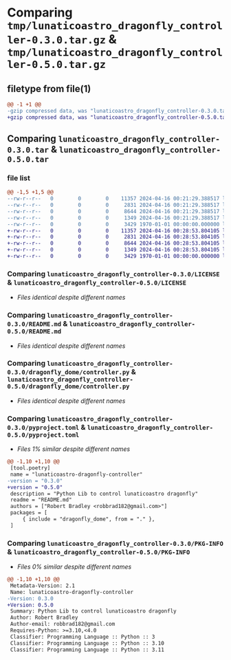 # Comparing `tmp/lunaticoastro_dragonfly_controller-0.3.0.tar.gz` & `tmp/lunaticoastro_dragonfly_controller-0.5.0.tar.gz`

## filetype from file(1)

```diff
@@ -1 +1 @@
-gzip compressed data, was "lunaticoastro_dragonfly_controller-0.3.0.tar", max compression
+gzip compressed data, was "lunaticoastro_dragonfly_controller-0.5.0.tar", max compression
```

## Comparing `lunaticoastro_dragonfly_controller-0.3.0.tar` & `lunaticoastro_dragonfly_controller-0.5.0.tar`

### file list

```diff
@@ -1,5 +1,5 @@
--rw-r--r--   0        0        0    11357 2024-04-16 00:21:29.388517 lunaticoastro_dragonfly_controller-0.3.0/LICENSE
--rw-r--r--   0        0        0     2831 2024-04-16 00:21:29.388517 lunaticoastro_dragonfly_controller-0.3.0/README.md
--rw-r--r--   0        0        0     8644 2024-04-16 00:21:29.388517 lunaticoastro_dragonfly_controller-0.3.0/dragonfly_dome/controller.py
--rw-r--r--   0        0        0     1349 2024-04-16 00:21:29.388517 lunaticoastro_dragonfly_controller-0.3.0/pyproject.toml
--rw-r--r--   0        0        0     3429 1970-01-01 00:00:00.000000 lunaticoastro_dragonfly_controller-0.3.0/PKG-INFO
+-rw-r--r--   0        0        0    11357 2024-04-16 00:28:53.804105 lunaticoastro_dragonfly_controller-0.5.0/LICENSE
+-rw-r--r--   0        0        0     2831 2024-04-16 00:28:53.804105 lunaticoastro_dragonfly_controller-0.5.0/README.md
+-rw-r--r--   0        0        0     8644 2024-04-16 00:28:53.804105 lunaticoastro_dragonfly_controller-0.5.0/dragonfly_dome/controller.py
+-rw-r--r--   0        0        0     1349 2024-04-16 00:28:53.804105 lunaticoastro_dragonfly_controller-0.5.0/pyproject.toml
+-rw-r--r--   0        0        0     3429 1970-01-01 00:00:00.000000 lunaticoastro_dragonfly_controller-0.5.0/PKG-INFO
```

### Comparing `lunaticoastro_dragonfly_controller-0.3.0/LICENSE` & `lunaticoastro_dragonfly_controller-0.5.0/LICENSE`

 * *Files identical despite different names*

### Comparing `lunaticoastro_dragonfly_controller-0.3.0/README.md` & `lunaticoastro_dragonfly_controller-0.5.0/README.md`

 * *Files identical despite different names*

### Comparing `lunaticoastro_dragonfly_controller-0.3.0/dragonfly_dome/controller.py` & `lunaticoastro_dragonfly_controller-0.5.0/dragonfly_dome/controller.py`

 * *Files identical despite different names*

### Comparing `lunaticoastro_dragonfly_controller-0.3.0/pyproject.toml` & `lunaticoastro_dragonfly_controller-0.5.0/pyproject.toml`

 * *Files 1% similar despite different names*

```diff
@@ -1,10 +1,10 @@
 [tool.poetry]
 name = "lunaticoastro-dragonfly-controller"
-version = "0.3.0"
+version = "0.5.0"
 description = "Python Lib to control lunaticoastro dragonfly"
 readme = "README.md"
 authors = ["Robert Bradley <robbrad182@gmail.com>"]
 packages = [
     { include = "dragonfly_dome", from = "." },
 ]
```

### Comparing `lunaticoastro_dragonfly_controller-0.3.0/PKG-INFO` & `lunaticoastro_dragonfly_controller-0.5.0/PKG-INFO`

 * *Files 0% similar despite different names*

```diff
@@ -1,10 +1,10 @@
 Metadata-Version: 2.1
 Name: lunaticoastro-dragonfly-controller
-Version: 0.3.0
+Version: 0.5.0
 Summary: Python Lib to control lunaticoastro dragonfly
 Author: Robert Bradley
 Author-email: robbrad182@gmail.com
 Requires-Python: >=3.10,<4.0
 Classifier: Programming Language :: Python :: 3
 Classifier: Programming Language :: Python :: 3.10
 Classifier: Programming Language :: Python :: 3.11
```


